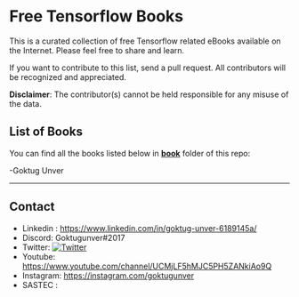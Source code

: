 # Free Tensorflow Books

This is a curated collection of free Tensorflow related eBooks available on the Internet. Please feel free to share and learn.

If you want to contribute to this list, send a pull request. All contributors will be recognized and appreciated.

**Disclaimer**: The contributor(s) cannot be held responsible for any misuse of the data.

## List of Books

You can find all the books listed below in [**book**](/book) folder of this repo:



-Goktug Unver     

---

## Contact 

- Linkedin : https://www.linkedin.com/in/goktug-unver-6189145a/
- Discord: Goktugunver#2017
- Twitter: [![Twitter](https://img.shields.io/twitter/follow/goktugunver?style=social)](https://twitter.com/goktugunver)
- Youtube: https://www.youtube.com/channel/UCMjLF5hMJC5PH5ZANkiAo9Q
- Instagram: https://instagram.com/goktugunver
- SASTEC :  
